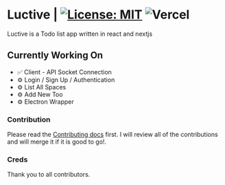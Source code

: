 # Luctive | [![License: MIT](https://img.shields.io/badge/License-MIT-yellow.svg)](https://opensource.org/licenses/MIT) ![Vercel](https://vercelbadge.vercel.app/api/jostimian/luctive)

Luctive is a Todo list app written in react and nextjs


## Currently Working On
- ✅ Client - API Socket Connection
- ⚙ Login / Sign Up / Authentication
- ⚙ List All Spaces
- ⚙ Add New Too
- ⚙ Electron Wrapper

### Contribution
Please read the [Contributing docs](https://obvious-skunk-936.notion.site/Contributing-6cac2242072b4d10b060ed3c41e93b01) first.
I will review all of the contributions and will merge it if it is good to go!.

### Creds
Thank you to all contributors.
